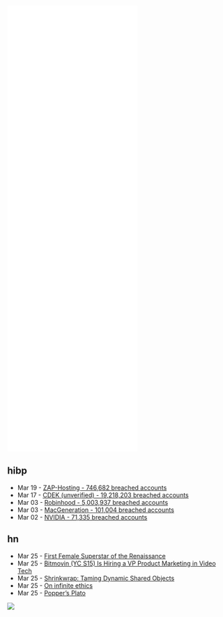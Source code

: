 ![Metrics](https://raw.githubusercontent.com/phixion/phixion/master/metrics.svg)

## hibp

<!--
for https://github.com/phixion/phixion/blob/main/.github/workflows/feeds.yml
-->
<!--START_SECTION:haveibeenpwnd-->
- Mar 19 - [ZAP-Hosting - 746,682 breached accounts](https://haveibeenpwned.com/PwnedWebsites#ZAPHosting)
- Mar 17 - [CDEK (unverified) - 19,218,203 breached accounts](https://haveibeenpwned.com/PwnedWebsites#CDEK)
- Mar 03 - [Robinhood - 5,003,937 breached accounts](https://haveibeenpwned.com/PwnedWebsites#Robinhood)
- Mar 03 - [MacGeneration - 101,004 breached accounts](https://haveibeenpwned.com/PwnedWebsites#MacGeneration)
- Mar 02 - [NVIDIA - 71,335 breached accounts](https://haveibeenpwned.com/PwnedWebsites#NVIDIA)
<!--END_SECTION:haveibeenpwnd-->

## hn

<!--
for https://github.com/phixion/phixion/blob/main/.github/workflows/feeds.yml
-->
<!--START_SECTION:hn-->
- Mar 25 - [First Female Superstar of the Renaissance](https://www.nationalgeographic.com/history/history-magazine/article/this-italian-artist-became-the-first-female-renaissance-superstar)
- Mar 25 - [Bitmovin (YC S15) Is Hiring a VP Product Marketing in Video Tech](https://bitmovin.com/careers/5866457002?gh_jid=5866457002)
- Mar 25 - [Shrinkwrap: Taming Dynamic Shared Objects](https://fzakaria.com/2022/03/14/shrinkwrap-taming-dynamic-shared-objects.html)
- Mar 25 - [On infinite ethics](https://handsandcities.com/2022/01/30/on-infinite-ethics/)
- Mar 25 - [Popper’s Plato](https://hedgehogreview.com/issues/political-mythologies/articles/the-first-authoritarian)
<!--END_SECTION:hn-->

<!--
for https://yhype.me
-->
![](https://hit.yhype.me/github/profile?user_id=13013670)
